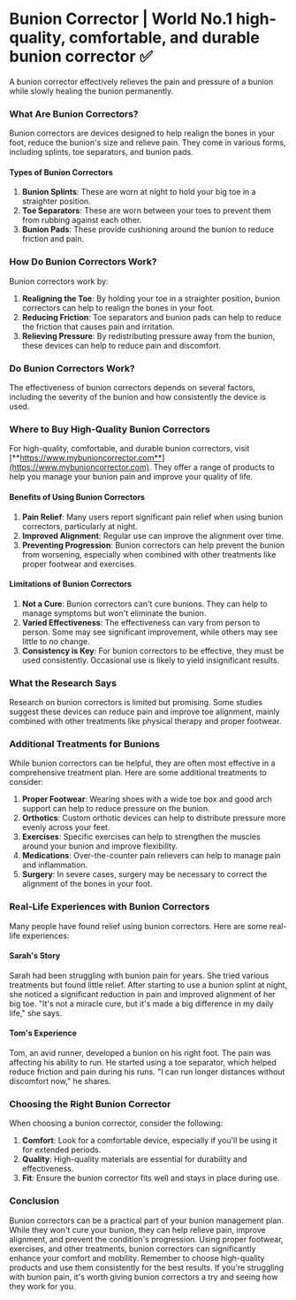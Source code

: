 # Bunion Corrector | World No.1 high-quality, comfortable, and durable bunion corrector ✅
A bunion corrector effectively relieves the pain and pressure of a bunion while slowly healing the bunion permanently.

### **What Are Bunion Correctors?**
Bunion correctors are devices designed to help realign the bones in your foot, reduce the bunion's size and relieve pain. They come in various forms, including splints, toe separators, and bunion pads.
#### **Types of Bunion Correctors**
1. **Bunion Splints**: These are worn at night to hold your big toe in a straighter position.
1. **Toe Separators**: These are worn between your toes to prevent them from rubbing against each other.
1. **Bunion Pads**: These provide cushioning around the bunion to reduce friction and pain.
### **How Do Bunion Correctors Work?**
Bunion correctors work by:

1. **Realigning the Toe**: By holding your toe in a straighter position, bunion correctors can help to realign the bones in your foot.
1. **Reducing Friction**: Toe separators and bunion pads can help to reduce the friction that causes pain and irritation.
1. **Relieving Pressure**: By redistributing pressure away from the bunion, these devices can help to reduce pain and discomfort.
### **Do Bunion Correctors Work?**
The effectiveness of bunion correctors depends on several factors, including the severity of the bunion and how consistently the device is used.
### **Where to Buy High-Quality Bunion Correctors**
For high-quality, comfortable, and durable bunion correctors, visit [**https://www.mybunioncorrector.com**](https://www.mybunioncorrector.com). They offer a range of products to help you manage your bunion pain and improve your quality of life.
#### **Benefits of Using Bunion Correctors**
1. **Pain Relief**: Many users report significant pain relief when using bunion correctors, particularly at night.
1. **Improved Alignment**: Regular use can improve the alignment over time.
1. **Preventing Progression**: Bunion correctors can help prevent the bunion from worsening, especially when combined with other treatments like proper footwear and exercises.
#### **Limitations of Bunion Correctors**
1. **Not a Cure**: Bunion correctors can't cure bunions. They can help to manage symptoms but won't eliminate the bunion.
1. **Varied Effectiveness**: The effectiveness can vary from person to person. Some may see significant improvement, while others may see little to no change.
1. **Consistency is Key**: For bunion correctors to be effective, they must be used consistently. Occasional use is likely to yield insignificant results.
### **What the Research Says**
Research on bunion correctors is limited but promising. Some studies suggest these devices can reduce pain and improve toe alignment, mainly combined with other treatments like physical therapy and proper footwear.
### **Additional Treatments for Bunions**
While bunion correctors can be helpful, they are often most effective in a comprehensive treatment plan. Here are some additional treatments to consider:

1. **Proper Footwear**: Wearing shoes with a wide toe box and good arch support can help to reduce pressure on the bunion.
1. **Orthotics**: Custom orthotic devices can help to distribute pressure more evenly across your feet.
1. **Exercises**: Specific exercises can help to strengthen the muscles around your bunion and improve flexibility.
1. **Medications**: Over-the-counter pain relievers can help to manage pain and inflammation.
1. **Surgery**: In severe cases, surgery may be necessary to correct the alignment of the bones in your foot.
### **Real-Life Experiences with Bunion Correctors**
Many people have found relief using bunion correctors. Here are some real-life experiences:
#### **Sarah's Story**
Sarah had been struggling with bunion pain for years. She tried various treatments but found little relief. After starting to use a bunion splint at night, she noticed a significant reduction in pain and improved alignment of her big toe. "It's not a miracle cure, but it's made a big difference in my daily life," she says.
#### **Tom's Experience**
Tom, an avid runner, developed a bunion on his right foot. The pain was affecting his ability to run. He started using a toe separator, which helped reduce friction and pain during his runs. "I can run longer distances without discomfort now," he shares.
### **Choosing the Right Bunion Corrector**
When choosing a bunion corrector, consider the following:

1. **Comfort**: Look for a comfortable device, especially if you'll be using it for extended periods.
1. **Quality**: High-quality materials are essential for durability and effectiveness.
1. **Fit**: Ensure the bunion corrector fits well and stays in place during use.
### **Conclusion**
Bunion correctors can be a practical part of your bunion management plan. While they won't cure your bunion, they can help relieve pain, improve alignment, and prevent the condition's progression. Using proper footwear, exercises, and other treatments, bunion correctors can significantly enhance your comfort and mobility. Remember to choose high-quality products and use them consistently for the best results. If you're struggling with bunion pain, it's worth giving bunion correctors a try and seeing how they work for you.
